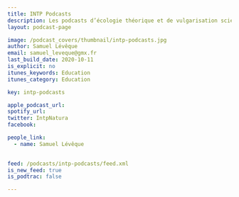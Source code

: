 ```yaml
---
title: INTP Podcasts
description: Les podcasts d’écologie théorique et de vulgarisation scientifique produit au sein de l’INTP de Surba.
layout: podcast-page

image: /podcast_covers/thumbnail/intp-podcasts.jpg
author: Samuel Lévêque
email: samuel_leveque@gmx.fr
last_build_date: 2020-10-11
is_explicit: no
itunes_keywords: Education
itunes_category: Education

key: intp-podcasts

apple_podcast_url: 
spotify_url: 
twitter: IntpNatura
facebook: 

people_link: 
  - name: Samuel Lévêque
 

feed: /podcasts/intp-podcasts/feed.xml
is_new_feed: true
is_podtrac: false

---
```


<Podcast/>

<!-- #### [Retrouvez tous les épisodes de Calvinball sur le blog Wordpress](https://calvinballradio.wordpress.com/) -->
